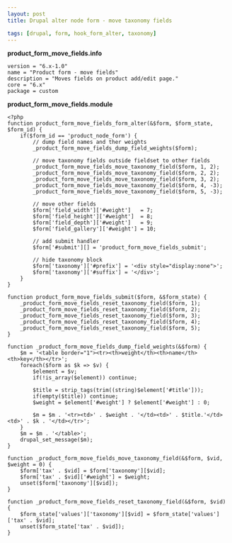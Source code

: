 ```yaml
---
layout: post
title: Drupal alter node form - move taxonomy fields

tags: [drupal, form, hook_form_alter, taxonomy]
---
```


**product_form_move_fields.info**

    version = "6.x-1.0"
    name = "Product form - move fields"
    description = "Moves fields on product add/edit page."
    core = "6.x"
    package = custom

**product_form_move_fields.module**

    <?php
    function product_form_move_fields_form_alter(&$form, $form_state, $form_id) {
        if($form_id == 'product_node_form') {
            // dump field names and ther weights
            _product_form_move_fields_dump_field_weights($form);

            // move taxonomy fields outside fieldset to other fields
            _product_form_move_fields_move_taxonomy_field($form, 1, 2);
            _product_form_move_fields_move_taxonomy_field($form, 2, 2);
            _product_form_move_fields_move_taxonomy_field($form, 3, 2);
            _product_form_move_fields_move_taxonomy_field($form, 4, -3);
            _product_form_move_fields_move_taxonomy_field($form, 5, -3);

            // move other fields
            $form['field_width']['#weight']   = 7;
            $form['field_height']['#weight']  = 8;
            $form['field_depth']['#weight']   = 9;
            $form['field_gallery']['#weight'] = 10;

            // add submit handler
            $form['#submit'][] = 'product_form_move_fields_submit';

            // hide taxonomy block
            $form['taxonomy']['#prefix'] = '<div style="display:none">';
            $form['taxonomy']['#suffix'] = '</div>';
        }
    }

    function product_form_move_fields_submit($form, &$form_state) {
        _product_form_move_fields_reset_taxonomy_field($form, 1);
        _product_form_move_fields_reset_taxonomy_field($form, 2);
        _product_form_move_fields_reset_taxonomy_field($form, 3);
        _product_form_move_fields_reset_taxonomy_field($form, 4);
        _product_form_move_fields_reset_taxonomy_field($form, 5);
    }

    function _product_form_move_fields_dump_field_weights(&$form) {
        $m = '<table border="1"><tr><th>weight</th><th>name</th><th>key</th></tr>';
        foreach($form as $k => $v) {
            $element = $v;
            if(!is_array($element)) continue;

            $title = strip_tags(trim((string)$element['#title']));
            if(empty($title)) continue;
            $weight = $element['#weight'] ? $element['#weight'] : 0;

            $m = $m . '<tr><td>' . $weight . '</td><td>' . $title.'</td><td>' . $k . '</td></tr>';
        }
        $m = $m . '</table>';
        drupal_set_message($m);
    }

    function _product_form_move_fields_move_taxonomy_field(&$form, $vid, $weight = 0) {
        $form['tax' . $vid] = $form['taxonomy'][$vid];
        $form['tax' . $vid]['#weight'] = $weight;
        unset($form['taxonomy'][$vid]);
    }

    function _product_form_move_fields_reset_taxonomy_field(&$form, $vid) {
        $form_state['values']['taxonomy'][$vid] = $form_state['values']['tax' . $vid];
        unset($form_state['tax' . $vid]);
    }
